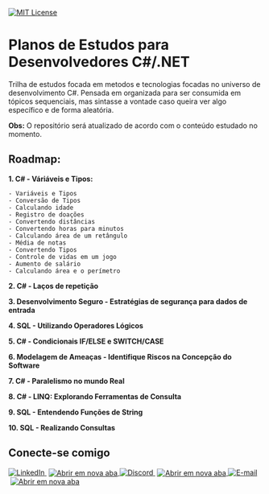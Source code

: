 [![MIT License](https://img.shields.io/badge/License-MIT-green.svg)](https://choosealicense.com/licenses/mit/)
# Planos de Estudos para Desenvolvedores C#/.NET

Trilha de estudos focada em metodos e tecnologias focadas no universo de desenvolvimento C#. Pensada em organizada para ser consumida em tópicos sequenciais, mas sintasse a vontade caso queira ver algo específico e de forma aleatória.

**Obs:** O repositório será atualizado de acordo com o conteúdo estudado no momento.  

## Roadmap:
**1.  C# - Váriáveis e Tipos:**

    - Variáveis e Tipos
    - Conversão de Tipos
    - Calculando idade
    - Registro de doações
    - Convertendo distâncias
    - Convertendo horas para minutos
    - Calculando área de um retângulo
    - Média de notas
    - Convertendo Tipos
    - Controle de vidas em um jogo
    - Aumento de salário
    - Calculando área e o perímetro

**2. C# - Laços de repetição**

**3. Desenvolvimento Seguro - Estratégias de segurança para dados de entrada**

**4. SQL - Utilizando Operadores Lógicos**

**5. C# - Condicionais IF/ELSE e SWITCH/CASE**

**6. Modelagem de Ameaças - Identifique Riscos na Concepção do Software**

**7. C# - Paralelismo no mundo Real**

**8. C# - LINQ: Explorando Ferramentas de Consulta**

**9. SQL - Entendendo Funções de String**

**10. SQL - Realizando Consultas**



## Conecte-se comigo

<a href="https://www.linkedin.com/in/igorbuenov/" target="_blank" rel="noopener noreferrer">
  <img src="https://img.shields.io/badge/LinkedIn-0077B5?style=for-the-badge&logo=linkedin&logoColor=white" alt="LinkedIn" />
  <img src="https://img.icons8.com/material-outlined/16/FFFFFF/external-link.png" alt="Abrir em nova aba" style="vertical-align: middle; margin-left: 4px;" />
</a>

<a href="https://discord.com/channels/@igorbuenov/" target="_blank" rel="noopener noreferrer">
  <img src="https://img.shields.io/badge/Discord-7289DA?style=for-the-badge&logo=discord&logoColor=white" alt="Discord" />
  <img src="https://img.icons8.com/material-outlined/16/FFFFFF/external-link.png" alt="Abrir em nova aba" style="vertical-align: middle; margin-left: 4px;" />
</a>

<a href="mailto:ib_ventura@hotmail.com" target="_blank" rel="noopener noreferrer">
  <img src="https://img.shields.io/badge/-Email-000?style=for-the-badge&logo=microsoft-outlook&logoColor=007BFF" alt="E-mail" />
  <img src="https://img.icons8.com/material-outlined/16/FFFFFF/external-link.png" alt="Abrir em nova aba" style="vertical-align: middle; margin-left: 4px;" />
</a>


